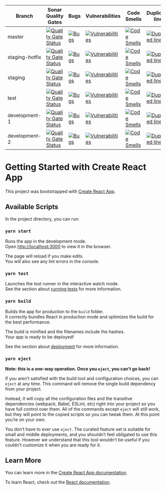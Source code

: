 | Branch | Sonar Quality Gates | Bugs | Vulnerabilities | Code Smells | Duplicated lines |
| --- | --- | --- | --- | --- | --- |
| master 		| [![Quality Gate Status](https://sonarcloud.io/api/project_badges/measure?branch=master&project=business-technology_mlab-front-end&metric=alert_status&token=37ce5bec90da30c3924d0750244a3ce70ecd6c76)](https://sonarcloud.io/dashboard?id=business-technology_mlab-front-end&branch=master) | [![Bugs](https://sonarcloud.io/api/project_badges/measure?branch=master&project=business-technology_mlab-front-end&metric=bugs&token=37ce5bec90da30c3924d0750244a3ce70ecd6c76)](https://sonarcloud.io/dashboard?id=business-technology_mlab-front-end&branch=master) | [![Vulnerabilities](https://sonarcloud.io/api/project_badges/measure?branch=master&project=business-technology_mlab-front-end&metric=vulnerabilities&token=37ce5bec90da30c3924d0750244a3ce70ecd6c76)](https://sonarcloud.io/dashboard?id=business-technology_mlab-front-end&branch=master) | [![Code Smells](https://sonarcloud.io/api/project_badges/measure?branch=master&project=business-technology_mlab-front-end&metric=code_smells&token=37ce5bec90da30c3924d0750244a3ce70ecd6c76)](https://sonarcloud.io/dashboard?id=business-technology_mlab-front-end&branch=master) | [![Duplicated lines](https://sonarcloud.io/api/project_badges/measure?branch=master&project=business-technology_mlab-front-end&metric=duplicated_lines_density&token=37ce5bec90da30c3924d0750244a3ce70ecd6c76)](https://sonarcloud.io/dashboard?id=business-technology_mlab-front-end&branch=master) |
| staging-hotfix 		| [![Quality Gate Status](https://sonarcloud.io/api/project_badges/measure?branch=staging-hotfix&project=business-technology_mlab-front-end&metric=alert_status&token=37ce5bec90da30c3924d0750244a3ce70ecd6c76)](https://sonarcloud.io/dashboard?id=business-technology_mlab-front-end&branch=staging-hotfix) | [![Bugs](https://sonarcloud.io/api/project_badges/measure?branch=staging-hotfix&project=business-technology_mlab-front-end&metric=bugs&token=37ce5bec90da30c3924d0750244a3ce70ecd6c76)](https://sonarcloud.io/dashboard?id=business-technology_mlab-front-end&branch=staging-hotfix) | [![Vulnerabilities](https://sonarcloud.io/api/project_badges/measure?branch=staging-hotfix&project=business-technology_mlab-front-end&metric=vulnerabilities&token=37ce5bec90da30c3924d0750244a3ce70ecd6c76)](https://sonarcloud.io/dashboard?id=business-technology_mlab-front-end&branch=staging-hotfix) | [![Code Smells](https://sonarcloud.io/api/project_badges/measure?branch=staging-hotfix&project=business-technology_mlab-front-end&metric=code_smells&token=37ce5bec90da30c3924d0750244a3ce70ecd6c76)](https://sonarcloud.io/dashboard?id=business-technology_mlab-front-end&branch=staging-hotfix) | [![Duplicated lines](https://sonarcloud.io/api/project_badges/measure?branch=staging-hotfix&project=business-technology_mlab-front-end&metric=duplicated_lines_density&token=37ce5bec90da30c3924d0750244a3ce70ecd6c76)](https://sonarcloud.io/dashboard?id=business-technology_mlab-front-end&branch=staging-hotfix) | 
| staging 		| [![Quality Gate Status](https://sonarcloud.io/api/project_badges/measure?branch=staging&project=business-technology_mlab-front-end&metric=alert_status&token=37ce5bec90da30c3924d0750244a3ce70ecd6c76)](https://sonarcloud.io/dashboard?id=business-technology_mlab-front-end&branch=staging) | [![Bugs](https://sonarcloud.io/api/project_badges/measure?branch=staging&project=business-technology_mlab-front-end&metric=bugs&token=37ce5bec90da30c3924d0750244a3ce70ecd6c76)](https://sonarcloud.io/dashboard?id=business-technology_mlab-front-end&branch=staging) | [![Vulnerabilities](https://sonarcloud.io/api/project_badges/measure?branch=staging&project=business-technology_mlab-front-end&metric=vulnerabilities&token=37ce5bec90da30c3924d0750244a3ce70ecd6c76)](https://sonarcloud.io/dashboard?id=business-technology_mlab-front-end&branch=staging) | [![Code Smells](https://sonarcloud.io/api/project_badges/measure?branch=staging&project=business-technology_mlab-front-end&metric=code_smells&token=37ce5bec90da30c3924d0750244a3ce70ecd6c76)](https://sonarcloud.io/dashboard?id=business-technology_mlab-front-end&branch=staging) | [![Duplicated lines](https://sonarcloud.io/api/project_badges/measure?branch=staging&project=business-technology_mlab-front-end&metric=duplicated_lines_density&token=37ce5bec90da30c3924d0750244a3ce70ecd6c76)](https://sonarcloud.io/dashboard?id=business-technology_mlab-front-end&branch=staging) |
| test 		| [![Quality Gate Status](https://sonarcloud.io/api/project_badges/measure?branch=test&project=business-technology_mlab-front-end&metric=alert_status&token=37ce5bec90da30c3924d0750244a3ce70ecd6c76)](https://sonarcloud.io/dashboard?id=business-technology_mlab-front-end&branch=test) | [![Bugs](https://sonarcloud.io/api/project_badges/measure?branch=test&project=business-technology_mlab-front-end&metric=bugs&token=37ce5bec90da30c3924d0750244a3ce70ecd6c76)](https://sonarcloud.io/dashboard?id=business-technology_mlab-front-end&branch=test) | [![Vulnerabilities](https://sonarcloud.io/api/project_badges/measure?branch=test&project=business-technology_mlab-front-end&metric=vulnerabilities&token=37ce5bec90da30c3924d0750244a3ce70ecd6c76)](https://sonarcloud.io/dashboard?id=business-technology_mlab-front-end&branch=test) | [![Code Smells](https://sonarcloud.io/api/project_badges/measure?branch=test&project=business-technology_mlab-front-end&metric=code_smells&token=37ce5bec90da30c3924d0750244a3ce70ecd6c76)](https://sonarcloud.io/dashboard?id=business-technology_mlab-front-end&branch=test) | [![Duplicated lines](https://sonarcloud.io/api/project_badges/measure?branch=test&project=business-technology_mlab-front-end&metric=duplicated_lines_density&token=37ce5bec90da30c3924d0750244a3ce70ecd6c76)](https://sonarcloud.io/dashboard?id=business-technology_mlab-front-end&branch=test) |
| development-1 		| [![Quality Gate Status](https://sonarcloud.io/api/project_badges/measure?branch=development-1&project=business-technology_mlab-front-end&metric=alert_status&token=37ce5bec90da30c3924d0750244a3ce70ecd6c76)](https://sonarcloud.io/dashboard?id=business-technology_mlab-front-end&branch=development-1) | [![Bugs](https://sonarcloud.io/api/project_badges/measure?branch=development-1&project=business-technology_mlab-front-end&metric=bugs&token=37ce5bec90da30c3924d0750244a3ce70ecd6c76)](https://sonarcloud.io/dashboard?id=business-technology_mlab-front-end&branch=development-1) | [![Vulnerabilities](https://sonarcloud.io/api/project_badges/measure?branch=development-1&project=business-technology_mlab-front-end&metric=vulnerabilities&token=37ce5bec90da30c3924d0750244a3ce70ecd6c76)](https://sonarcloud.io/dashboard?id=business-technology_mlab-front-end&branch=development-1) | [![Code Smells](https://sonarcloud.io/api/project_badges/measure?branch=development-1&project=business-technology_mlab-front-end&metric=code_smells&token=37ce5bec90da30c3924d0750244a3ce70ecd6c76)](https://sonarcloud.io/dashboard?id=business-technology_mlab-front-end&branch=development-1) | [![Duplicated lines](https://sonarcloud.io/api/project_badges/measure?branch=development-1&project=business-technology_mlab-front-end&metric=duplicated_lines_density&token=37ce5bec90da30c3924d0750244a3ce70ecd6c76)](https://sonarcloud.io/dashboard?id=business-technology_mlab-front-end&branch=development-1) |
| development-2 		| [![Quality Gate Status](https://sonarcloud.io/api/project_badges/measure?branch=development-2&project=business-technology_mlab-front-end&metric=alert_status&token=37ce5bec90da30c3924d0750244a3ce70ecd6c76)](https://sonarcloud.io/dashboard?id=business-technology_mlab-front-end&branch=development-2) | [![Bugs](https://sonarcloud.io/api/project_badges/measure?branch=development-2&project=business-technology_mlab-front-end&metric=bugs&token=37ce5bec90da30c3924d0750244a3ce70ecd6c76)](https://sonarcloud.io/dashboard?id=business-technology_mlab-front-end&branch=development-2) | [![Vulnerabilities](https://sonarcloud.io/api/project_badges/measure?branch=development-2&project=business-technology_mlab-front-end&metric=vulnerabilities&token=37ce5bec90da30c3924d0750244a3ce70ecd6c76)](https://sonarcloud.io/dashboard?id=business-technology_mlab-front-end&branch=development-2) | [![Code Smells](https://sonarcloud.io/api/project_badges/measure?branch=development-2&project=business-technology_mlab-front-end&metric=code_smells&token=37ce5bec90da30c3924d0750244a3ce70ecd6c76)](https://sonarcloud.io/dashboard?id=business-technology_mlab-front-end&branch=development-2) | [![Duplicated lines](https://sonarcloud.io/api/project_badges/measure?branch=development-2&project=business-technology_mlab-front-end&metric=duplicated_lines_density&token=37ce5bec90da30c3924d0750244a3ce70ecd6c76)](https://sonarcloud.io/dashboard?id=business-technology_mlab-front-end&branch=development-2) |

# Getting Started with Create React App

This project was bootstrapped with [Create React App](https://github.com/facebook/create-react-app).

## Available Scripts

In the project directory, you can run:

### `yarn start`

Runs the app in the development mode.\
Open [http://localhost:3000](http://localhost:3000) to view it in the browser.

The page will reload if you make edits.\
You will also see any lint errors in the console.

### `yarn test`

Launches the test runner in the interactive watch mode.\
See the section about [running tests](https://facebook.github.io/create-react-app/docs/running-tests) for more information.

### `yarn build`

Builds the app for production to the `build` folder.\
It correctly bundles React in production mode and optimizes the build for the best performance.

The build is minified and the filenames include the hashes.\
Your app is ready to be deployed!

See the section about [deployment](https://facebook.github.io/create-react-app/docs/deployment) for more information.

### `yarn eject`

**Note: this is a one-way operation. Once you `eject`, you can’t go back!**

If you aren’t satisfied with the build tool and configuration choices, you can `eject` at any time. This command will remove the single build dependency from your project.

Instead, it will copy all the configuration files and the transitive dependencies (webpack, Babel, ESLint, etc) right into your project so you have full control over them. All of the commands except `eject` will still work, but they will point to the copied scripts so you can tweak them. At this point you’re on your own.

You don’t have to ever use `eject`. The curated feature set is suitable for small and middle deployments, and you shouldn’t feel obligated to use this feature. However we understand that this tool wouldn’t be useful if you couldn’t customize it when you are ready for it.

## Learn More

You can learn more in the [Create React App documentation](https://facebook.github.io/create-react-app/docs/getting-started).

To learn React, check out the [React documentation](https://reactjs.org/).
